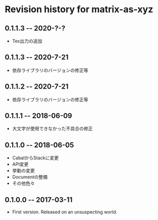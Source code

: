 # Revision history for matrix-as-xyz

## 0.1.1.3  -- 2020-?-?

* Tex出力の追加

## 0.1.1.3  -- 2020-7-21

* 依存ライブラリのバージョンの修正等

## 0.1.1.2  -- 2020-7-21

* 依存ライブラリのバージョンの修正等

## 0.1.1.1  -- 2018-06-09

* 大文字が使用できなかった不具合の修正

## 0.1.1.0  -- 2018-06-05

* CabalからStackに変更
* API変更
* 挙動の変更
* Documentの整備
* その他色々

## 0.1.0.0  -- 2017-03-11

* First version. Released on an unsuspecting world.
